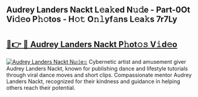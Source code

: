 ## Audrey Landers Nackt L𝚎a𝚔ed N𝚞𝚍e - Part-0Ot Vi𝚍𝚎o P𝚑𝚘tos - H𝚘𝚝 O𝚗𝚕yf𝚊ns L𝚎a𝚔s 7r7Ly

# <h2><a href="http://kfca5i.oniu.top/?m=Audrey+Landers+Nackt">🔗👉 🔴 Audrey Landers Nackt P𝚑ot𝚘𝚜 V𝚒d𝚎o</a></h2>

[![Audrey Landers Nackt Nu𝚍e𝚜](https://i.imgur.com/0qMVB7G.gif)](http://kfca5i.oniu.top/?m=Audrey+Landers+Nackt)
Cybernetic artist and amusement giver Audrey Landers Nackt, known for publishing dance and lifestyle tutorials through viral dance moves and short clips. Compassionate mentor Audrey Landers Nackt, recognized for their kindness and guidance in helping others reach their potential.  
